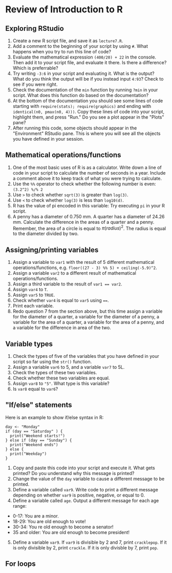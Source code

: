 # Review of Introduction to R

## Exploring RStudio

1. Create a new R script file, and save it as `lecture7.R`.
2. Add a comment to the beginning of your script by using `#`. What happens when you try to run this line of code?
3. Evaluate the mathematical expression `(400/20) + 22` in the console. Then add it to your script file, and evaluate it there. Is there a difference? Which is preferrable?
4. Try writing `-3:6` in your script and evaluating it. What is the output? What do you think the output will be if you instead input `4:93`? Check to see if you were right.
5. Check the documentation of the `min` function by running `?min` in your script. What does this function do based on the documentation?
6. At the bottom of the documentation you should see some lines of code starting with `require(stats); require(graphics)` and ending with ` identical(n0, pmax(n0, 4)))`. Copy these lines of code into your script, highlight them, and press "Run." Do you see a plot appear in the "Plots" pane?
7.  After running this code, some objects should appear in the "Environment" RStudio pane. This is where you will see all the objects you have defined in your session.

## Mathematical operations/functions

1. One of the most basic uses of R is as a calculator. Write down a line of code in your script to calculate the number of seconds in a year. Include a comment above it to keep track of what you were trying to calculate.
3. Use the `%%` operator to check whether the following number is even: `(3.2^2) %/% 2` 
4. Use `>` to check whether `sqrt(3)` is greater than `log(3)`.
5. Use `<` to check whether `log(3)` is less than `log10(d)`.
6. R has the value of pi encoded in this variable: Try executing `pi` in your R script. 
7. A penny has a diameter of 0.750 mm. A quarter has a diameter of 24.26 mm. Calculate the difference in the areas of a quarter and a penny. Remember, the area of a circle is equal to $\pi (radius)^2$. The radius is equal to the diameter divided by two. 

## Assigning/printing variables

1. Assign a variable to `var1` with the result of 5 different mathematical operations/functions, e.g. `floor((27 - 3) %% 5) + ceiling(-5.9)^2`.
2. Assign a variable `var2` to a different result of mathematical operations/functions.
3. Assign a third variable to the result of `var1 == var2`.
4. Assign `var4` to `T`.
5. Assign `var5` to `TRUE`.
6. Check whether `var4` is equal to `var5` using `==`.
7. Print each variable.
8. Redo question 7 from the section above, but this time assign a variable for the diameter of a quarter, a variable for the diameter of a penny, a variable for the area of a quarter, a variable for the area of a penny, and a variable for the difference in area of the two.

## Variable types

1. Check the types of five of the variables that you have defined in your script so far using the `str()`  function.
2. Assign a variable `var6` to 5, and a variable `var7` to 5L.
3. Check the types of these two variables.
4. Check whether these two variables are equal.
5. Assign `var8` to `"5"`. What type is this variable?
6. Is `var8` equal to `var6`?

## "If/else" statements

Here is an example to show if/else syntax in R:

```
day <- "Monday"
if (day == "Saturday" ) {
  print("Weekend starts!")
} else if (day == "Sunday") {
  print("Weekend ends")
} else {
  print("Weekday")
}

```

1. Copy and paste this code into your script and execute it. What gets printed? Do you understand why this message is printed?
2. Change the value of the `day` variable to cause a different message to be printed.
3. Define a variable called `var9`. Write code to print a different message depending on whether `var9` is positive, negative, or equal to 0.
4. Define a variable called `age`. Output a different message for each age range:
  * 0-17: You are a minor.
  * 18-29: You are old enough to vote!
  * 30-34: You re old enough to become a senator!
  * 35 and older: You are old enough to become president!  
5. Define a variable `var9`. If `var9` is divisible by 2 and 7, print `cracklepop`. If it is only divisible by 2, print `crackle`. If it is only divisble by 7, print `pop`.

## For loops



